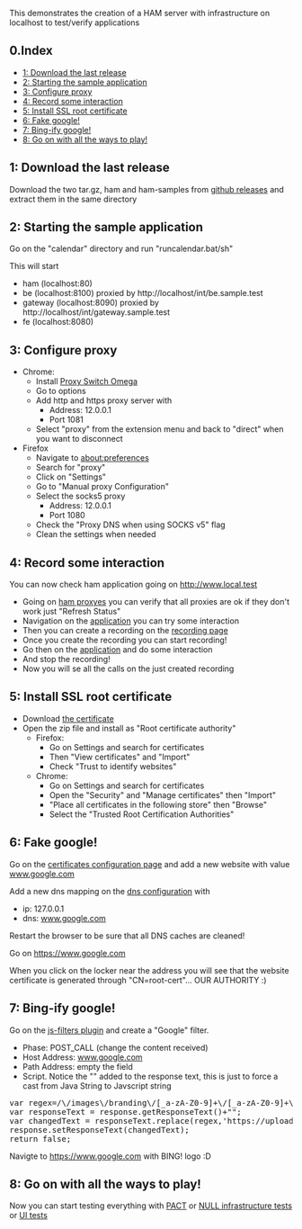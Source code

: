 


This demonstrates the creation of a HAM server with infrastructure on localhost
to test/verify applications

## 0.Index
* [1: Download the last release](#a0)
* [2: Starting the sample application](#a02)
* [3: Configure proxy](#a03)
* [4: Record some interaction](#a04)
* [5: Install SSL root certificate](#a05)
* [6: Fake google!](#a06)
* [7: Bing-ify google!](#a07)
* [8: Go on with all the ways to play!](#a08)

## 1: Download the last release<a id="a01"></a>

Download the two tar.gz, ham and ham-samples from [github releases](https://github.com/kendarorg/HttpAnsweringMachine/releases)
and extract them in the same directory

## 2: Starting the sample application<a id="a02"></a>

Go on the "calendar" directory and run "runcalendar.bat/sh"

This will start

* ham (localhost:80)
* be (localhost:8100) proxied by http://localhost/int/be.sample.test 
* gateway (localhost:8090) proxied by http://localhost/int/gateway.sample.test
* fe (localhost:8080)

## 3: Configure proxy<a id="a03"></a>

* Chrome:
  * Install [Proxy Switch Omega](https://chrome.google.com/webstore/detail/proxy-switchyomega/padekgcemlokbadohgkifijomclgjgif)
  * Go to options
  * Add http and https proxy server with 
    * Address: 12.0.0.1
    * Port 1081
  * Select "proxy" from the extension menu and back to "direct" when you want to disconnect
* Firefox
  * Navigate to [about:preferences](about:preferences)
  * Search for "proxy"
  * Click on "Settings"
  * Go to "Manual proxy Configuration"
  * Select the socks5 proxy
      * Address: 12.0.0.1
      * Port 1080
  * Check the "Proxy DNS when using SOCKS v5" flag
  * Clean the settings when needed

## 4: Record some interaction<a id="a04"></a>

You can now check ham application going on http://www.local.test

* Going on [ham proxyes](http://www.local.test/proxy/index.html) you can verify that all proxies are ok if they don't work just "Refresh Status"
* Navigation on the [application](http://www.sample.test) you can try some interaction
* Then you can create a recording on the [recording page](http://www.local.test/plugins/recording) 
* Once you create the recording you can start recording!
* Go then on the [application](http://www.sample.test) and do some interaction
* And stop the recording!
* Now you will se all the calls on the just created recording

## 5: Install SSL root certificate<a id="a05"></a>

* Download [the certificate](http://www.local.test/api/certificates/ca.der)
* Open the zip file and install as "Root certificate authority"
  * Firefox:
    * Go on Settings and search for certificates
    * Then "View certificates" and "Import"
    * Check "Trust to identify websites"
  * Chrome:
    * Go on Settings and search for certificates
    * Open the "Security" and "Manage certificates" then "Import"
    * "Place all certificates in the following store" then "Browse"
    * Select the "Trusted Root Certification Authorities"

## 6: Fake google!<a id="a05"></a>

Go on the [certificates configuration page](http://www.local.test/certificates/index.html)
and add a new website with value www.google.com

Add a new dns mapping on the [dns configuration](http://www.local.test/dns/index.html) with

* ip: 127.0.0.1
* dns: www.google.com

Restart the browser to be sure that all DNS caches are cleaned!

Go on https://www.google.com

When you click on the locker near the address you will see that the website 
certificate is generated through "CN=root-cert"... OUR AUTHORITY :)

## 7: Bing-ify google!<a id="a07"></a>

Go on the [js-filters plugin](http://www.local.test/plugins/jsfilter/index.html) and 
create a "Google" filter.

* Phase: POST_CALL (change the content received)
* Host Address: www.google.com
* Path Address: empty the field
* Script. Notice the "" added to the response text, this is just to force a cast from Java String to Javscript string
<pre>
var regex=/\/images\/branding\/[_a-zA-Z0-9]+\/[_a-zA-Z0-9]+\/[_a-zA-Z0-9]+\.png/gm;
var responseText = response.getResponseText()+"";
var changedText = responseText.replace(regex,'https://upload.wikimedia.org/wikipedia/commons/thumb/c/c7/Bing_logo_%282016%29.svg/320px-Bing_logo_%282016%29.svg.png');
response.setResponseText(changedText);
return false;
</pre>

Navigte to https://www.google.com with BING! logo :D

## 8: Go on with all the ways to play!<a id="a08"></a>

Now you can start testing everything with [PACT](plugins/replayer/pact.md) 
or [NULL infrastructure tests](plugins/replayer/null.md)
or [UI tests](plugins/replayer/ui.md)
